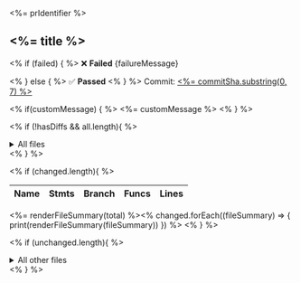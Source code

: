 <%= prIdentifier %>

## <%= title %>

<% if (failed) { %>
:x: **Failed**
{failureMessage}

<% } else { %>
:white_check_mark: **Passed**
<% } %>
Commit: [<%= commitSha.substring(0, 7) %>](<%= commitUrl %>)

<% if(customMessage) { %>
<%= customMessage %>
<% } %>

<!-- All files, if diffs aren't present -->

<% if (!hasDiffs && all.length){ %>

<details>
<summary markdown="span">
All files
</summary>

| Name | Stmts | Branch | Funcs | Lines |
| ---- | ----- | ------ | ----- | ----- | 
<%= renderFileSummary(total) %><%
all.forEach((fileSummary) => { print(renderFileSummary(fileSummary))
}) %>

</details>
<% } %>

<!-- Changed files -->

<% if (changed.length){ %>

| Name | Stmts | Branch | Funcs | Lines |
| ---- | ----- | ------ | ----- | ----- | 
<%= renderFileSummary(total) %><%
changed.forEach((fileSummary) => { print(renderFileSummary(fileSummary))
}) %>
<% } %>

<!-- Unchanged files -->

<% if (unchanged.length){ %>

<details>
<summary markdown="span">
All other files
</summary>

| Name | Stmts | Branch | Funcs | Lines |
| ---- | ----- | ------ | ----- | ----- |<%
unchanged.forEach((fileSummary) => { print(renderFileSummary(fileSummary))
}) %>

</details>
<% } %>
